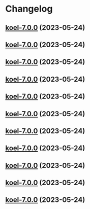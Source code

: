 # Changelog



## [koel-7.0.0](https://github.com/truecharts/charts/compare/koel-6.0.27...koel-7.0.0) (2023-05-24)




## [koel-7.0.0](https://github.com/truecharts/charts/compare/koel-6.0.27...koel-7.0.0) (2023-05-24)




## [koel-7.0.0](https://github.com/truecharts/charts/compare/koel-6.0.27...koel-7.0.0) (2023-05-24)




## [koel-7.0.0](https://github.com/truecharts/charts/compare/koel-6.0.27...koel-7.0.0) (2023-05-24)




## [koel-7.0.0](https://github.com/truecharts/charts/compare/koel-6.0.27...koel-7.0.0) (2023-05-24)




## [koel-7.0.0](https://github.com/truecharts/charts/compare/koel-6.0.27...koel-7.0.0) (2023-05-24)




## [koel-7.0.0](https://github.com/truecharts/charts/compare/koel-6.0.27...koel-7.0.0) (2023-05-24)




## [koel-7.0.0](https://github.com/truecharts/charts/compare/koel-6.0.27...koel-7.0.0) (2023-05-24)




## [koel-7.0.0](https://github.com/truecharts/charts/compare/koel-6.0.27...koel-7.0.0) (2023-05-24)




## [koel-7.0.0](https://github.com/truecharts/charts/compare/koel-6.0.27...koel-7.0.0) (2023-05-24)




## [koel-7.0.0](https://github.com/truecharts/charts/compare/koel-6.0.27...koel-7.0.0) (2023-05-24)

